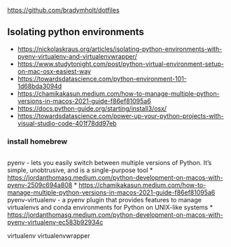 

https://github.com/bradymholt/dotfiles
 


## Isolating python environments
* https://nickolaskraus.org/articles/isolating-python-environments-with-pyenv-virtualenv-and-virtualenvwrapper/
* https://www.studytonight.com/post/python-virtual-environment-setup-on-mac-osx-easiest-way
* https://towardsdatascience.com/python-environment-101-1d68bda3094d
* https://chamikakasun.medium.com/how-to-manage-multiple-python-versions-in-macos-2021-guide-f86ef81095a6
* https://docs.python-guide.org/starting/install3/osx/
* https://towardsdatascience.com/power-up-your-python-projects-with-visual-studio-code-401f78dd97eb


### install homebrew
```

```

pyenv - lets you easily switch between multiple versions of Python. It’s simple, unobtrusive, and is a single-purpose tool
    * https://jordanthomasg.medium.com/python-development-on-macos-with-pyenv-2509c694a808
    * https://chamikakasun.medium.com/how-to-manage-multiple-python-versions-in-macos-2021-guide-f86ef81095a6
pyenv-virtualenv - a pyenv plugin that provides features to manage virtualenvs and conda environments for Python on UNIX-like systems
    * https://jordanthomasg.medium.com/python-development-on-macos-with-pyenv-virtualenv-ec583b92934c

virtualenv
virtualenvwrapper